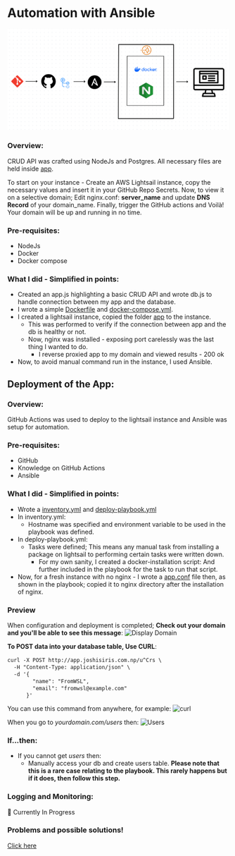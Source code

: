 # Automation with Ansible
![Ansible Flow](https://github.com/SirJosh-i/NodeJs-CRUD-App-Deploy-Via-Ansible/blob/master/images/AnsibleFlow.png)

### Overview:
CRUD API was crafted using NodeJs and Postgres. All necessary files are held inside [app](https://github.com/SirJosh-i/NodeJs-CRUD-App-Deploy-Via-Ansible/tree/master/app).

To start on your instance - Create an AWS Lightsail instance, copy the necessary values and insert it in your GitHub Repo Secrets. Now, to view it on a selective domain; Edit nginx.conf: **server_name** and update **DNS Record** of your domain_name. Finally, trigger the GitHub actions and Voilà! Your domain will be up and running in no time.

### Pre-requisites:
- NodeJs
- Docker
- Docker compose

### What I did - Simplified in points:
- Created an app.js highlighting a basic CRUD API and wrote db.js to handle connection between my app and the database.
- I wrote a simple [Dockerfile](https://github.com/SirJosh-i/NodeJs-CRUD-App-Deploy-Via-Ansible/blob/master/app/Dockerfile) and [docker-compose.yml](https://github.com/SirJosh-i/NodeJs-CRUD-App-Deploy-Via-Ansible/blob/master/app/docker-compose.yml).
- I created a lightsail instance, copied the folder [app](https://github.com/SirJosh-i/NodeJs-CRUD-App-Deploy-Via-Ansible/tree/master/app) to the instance.
  - This was performed to verify if the connection between app and the db is healthy or not.
  - Now, nginx was installed - exposing port carelessly was the last thing I wanted to do.
    - I reverse proxied app to my domain and viewed results - 200 ok
- Now, to avoid manual command run in the instance, I used Ansible.

## Deployment of the App:
### Overview:
GitHub Actions was used to deploy to the lightsail instance and Ansible was setup for automation. 

### Pre-requisites:
- GitHub
- Knowledge on GitHub Actions
- Ansible

### What I did - Simplified in points:
- Wrote a [inventory.yml](https://github.com/SirJosh-i/NodeJs-CRUD-App-Deploy-Via-Ansible/blob/master/inventory.yml) and [deploy-playbook.yml](https://github.com/SirJosh-i/NodeJs-CRUD-App-Deploy-Via-Ansible/blob/master/deploy-playbook.yml)
- In inventory.yml:
  - Hostname was specified and environment variable to be used in the playbook was defined.
- In deploy-playbook.yml:
  - Tasks were defined; This means any manual task from installing a package on lightsail to performing certain tasks were written down.
    - For my own sanity, I created a docker-installation script: And further included in the playbook for the task to run that script.
- Now, for a fresh instance with no nginx - I wrote a [app.conf](https://github.com/SirJosh-i/NodeJs-CRUD-App-Deploy-Via-Ansible/blob/master/app.conf) file then, as shown in the playbook; copied it to nginx directory after the installation of nginx.

### Preview
When configuration and deployment is completed;
**Check out your domain and you'll be able to see this message**: 
![Display Domain](https://github.com/SirJosh-i/RESTAPI-CRUD-Automation-Using-Ansible/blob/master/images/domain-display-msg.png)

**To POST data into your database table, Use CURL**:
```
curl -X POST http://app.joshisiris.com.np/u^Crs \
  -H "Content-Type: application/json" \
  -d '{
        "name": "FromWSL",
        "email": "fromwsl@example.com"
      }'
```
You can use this command from anywhere, for example:
![curl](https://github.com/SirJosh-i/RESTAPI-CRUD-Automation-Using-Ansible/blob/master/images/curl-wsl.png)

When you go to *yourdomain.com/users* then:
![Users](https://github.com/SirJosh-i/RESTAPI-CRUD-Automation-Using-Ansible/blob/master/images/domain-display-users.png)

### If...then:
- If you cannot get *users* then:
  - Manually access your db and create users table.
**Please note that this is a rare case relating to the playbook. This rarely happens but if it does, then follow this step.**
### Logging and Monitoring:
🚧 Currently In Progress

### Problems and possible solutions!
[Click here](https://github.com/SirJosh-i/NodeJs-CRUD-App-Deploy-Via-Ansible/blob/master/Problems.md)
